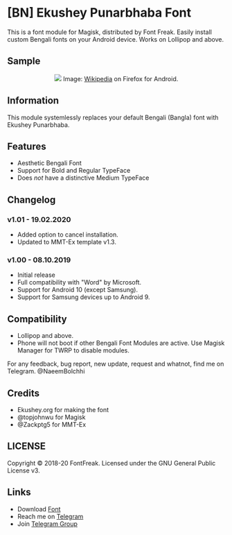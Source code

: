 # [BN] Ekushey Punarbhaba Font
This is a font module for Magisk, distributed by Font Freak. Easily install custom Bengali fonts on your Android device. Works on Lollipop and above.

## Sample
<div style="text-align: center;">
<img src="https://font-freak.github.io/1/img/preview/bn_EkusheyPunarbhaba.webp" />
Image: <a href="https://bn.wikipedia.org/wiki/বাংলা_ভাষা">Wikipedia</a> on Firefox for Android.</div>

## Information
This module systemlessly replaces your default Bengali (Bangla) font with Ekushey Punarbhaba.

## Features
* Aesthetic Bengali Font
* Support for Bold and Regular TypeFace
* Does *not* have a distinctive Medium TypeFace

## Changelog
### v1.01 - 19.02.2020
* Added option to cancel installation.
* Updated to MMT-Ex template v1.3.
### v1.00 - 08.10.2019
* Initial release
* Full compatibility with "Word" by Microsoft.
* Support for Android 10 (except Samsung).
* Support for Samsung devices up to Android 9.

## Compatibility
- Lollipop and above.
- Phone will not boot if other Bengali Font Modules are active. Use Magisk Manager for TWRP to disable modules.

For any feedback, bug report, new update, request and whatnot, find me on Telegram. @NaeemBolchhi

## Credits
- Ekushey.org for making the font
- @topjohnwu for Magisk
- @Zackptg5 for MMT-Ex

## LICENSE
Copyright © 2018-20 FontFreak. Licensed under the GNU General Public License v3.

## Links
- Download [Font](http://ekushey.org/?page/ekushey-punarbhaba)
- Reach me on [Telegram](https://t.me/NaeemBolchhi)
- Join [Telegram Group](https://t.me/FontFreak)
